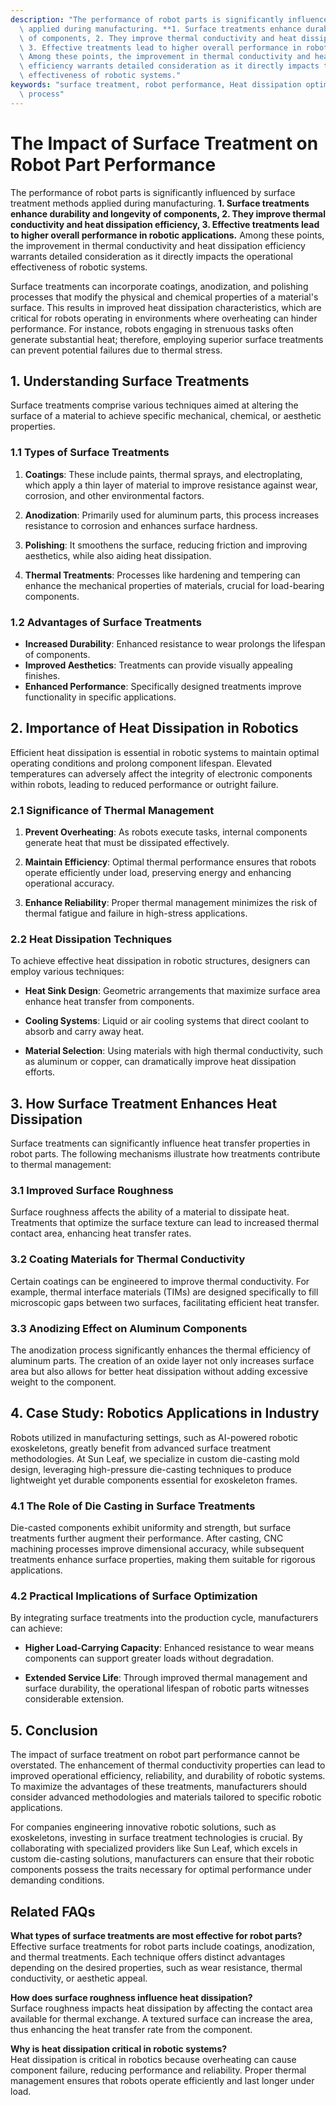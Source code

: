 ```yaml
---
description: "The performance of robot parts is significantly influenced by surface treatment methods\
  \ applied during manufacturing. **1. Surface treatments enhance durability and longevity\
  \ of components, 2. They improve thermal conductivity and heat dissipation efficiency,\
  \ 3. Effective treatments lead to higher overall performance in robotic applications.**\
  \ Among these points, the improvement in thermal conductivity and heat dissipation\
  \ efficiency warrants detailed consideration as it directly impacts the operational\
  \ effectiveness of robotic systems."
keywords: "surface treatment, robot performance, Heat dissipation optimization design, Die casting\
  \ process"
---
```

# The Impact of Surface Treatment on Robot Part Performance

The performance of robot parts is significantly influenced by surface treatment methods applied during manufacturing. **1. Surface treatments enhance durability and longevity of components, 2. They improve thermal conductivity and heat dissipation efficiency, 3. Effective treatments lead to higher overall performance in robotic applications.** Among these points, the improvement in thermal conductivity and heat dissipation efficiency warrants detailed consideration as it directly impacts the operational effectiveness of robotic systems.

Surface treatments can incorporate coatings, anodization, and polishing processes that modify the physical and chemical properties of a material's surface. This results in improved heat dissipation characteristics, which are critical for robots operating in environments where overheating can hinder performance. For instance, robots engaging in strenuous tasks often generate substantial heat; therefore, employing superior surface treatments can prevent potential failures due to thermal stress. 

## **1. Understanding Surface Treatments**

Surface treatments comprise various techniques aimed at altering the surface of a material to achieve specific mechanical, chemical, or aesthetic properties.

### **1.1 Types of Surface Treatments**

1. **Coatings**: These include paints, thermal sprays, and electroplating, which apply a thin layer of material to improve resistance against wear, corrosion, and other environmental factors.
   
2. **Anodization**: Primarily used for aluminum parts, this process increases resistance to corrosion and enhances surface hardness.

3. **Polishing**: It smoothens the surface, reducing friction and improving aesthetics, while also aiding heat dissipation.

4. **Thermal Treatments**: Processes like hardening and tempering can enhance the mechanical properties of materials, crucial for load-bearing components.

### **1.2 Advantages of Surface Treatments**

- **Increased Durability**: Enhanced resistance to wear prolongs the lifespan of components.
- **Improved Aesthetics**: Treatments can provide visually appealing finishes.
- **Enhanced Performance**: Specifically designed treatments improve functionality in specific applications.

## **2. Importance of Heat Dissipation in Robotics**

Efficient heat dissipation is essential in robotic systems to maintain optimal operating conditions and prolong component lifespan. Elevated temperatures can adversely affect the integrity of electronic components within robots, leading to reduced performance or outright failure.

### **2.1 Significance of Thermal Management**

1. **Prevent Overheating**: As robots execute tasks, internal components generate heat that must be dissipated effectively.

2. **Maintain Efficiency**: Optimal thermal performance ensures that robots operate efficiently under load, preserving energy and enhancing operational accuracy.

3. **Enhance Reliability**: Proper thermal management minimizes the risk of thermal fatigue and failure in high-stress applications.

### **2.2 Heat Dissipation Techniques**

To achieve effective heat dissipation in robotic structures, designers can employ various techniques:

- **Heat Sink Design**: Geometric arrangements that maximize surface area enhance heat transfer from components.
  
- **Cooling Systems**: Liquid or air cooling systems that direct coolant to absorb and carry away heat.

- **Material Selection**: Using materials with high thermal conductivity, such as aluminum or copper, can dramatically improve heat dissipation efforts.

## **3. How Surface Treatment Enhances Heat Dissipation**

Surface treatments can significantly influence heat transfer properties in robot parts. The following mechanisms illustrate how treatments contribute to thermal management:

### **3.1 Improved Surface Roughness**

Surface roughness affects the ability of a material to dissipate heat. Treatments that optimize the surface texture can lead to increased thermal contact area, enhancing heat transfer rates.

### **3.2 Coating Materials for Thermal Conductivity**

Certain coatings can be engineered to improve thermal conductivity. For example, thermal interface materials (TIMs) are designed specifically to fill microscopic gaps between two surfaces, facilitating efficient heat transfer.

### **3.3 Anodizing Effect on Aluminum Components**

The anodization process significantly enhances the thermal efficiency of aluminum parts. The creation of an oxide layer not only increases surface area but also allows for better heat dissipation without adding excessive weight to the component.

## **4. Case Study: Robotics Applications in Industry**

Robots utilized in manufacturing settings, such as AI-powered robotic exoskeletons, greatly benefit from advanced surface treatment methodologies. At Sun Leaf, we specialize in custom die-casting mold design, leveraging high-pressure die-casting techniques to produce lightweight yet durable components essential for exoskeleton frames.

### **4.1 The Role of Die Casting in Surface Treatments**

Die-casted components exhibit uniformity and strength, but surface treatments further augment their performance. After casting, CNC machining processes improve dimensional accuracy, while subsequent treatments enhance surface properties, making them suitable for rigorous applications.

### **4.2 Practical Implications of Surface Optimization**

By integrating surface treatments into the production cycle, manufacturers can achieve:

- **Higher Load-Carrying Capacity**: Enhanced resistance to wear means components can support greater loads without degradation.
  
- **Extended Service Life**: Through improved thermal management and surface durability, the operational lifespan of robotic parts witnesses considerable extension.

## **5. Conclusion**

The impact of surface treatment on robot part performance cannot be overstated. The enhancement of thermal conductivity properties can lead to improved operational efficiency, reliability, and durability of robotic systems. To maximize the advantages of these treatments, manufacturers should consider advanced methodologies and materials tailored to specific robotic applications.

For companies engineering innovative robotic solutions, such as exoskeletons, investing in surface treatment technologies is crucial. By collaborating with specialized providers like Sun Leaf, which excels in custom die-casting solutions, manufacturers can ensure that their robotic components possess the traits necessary for optimal performance under demanding conditions.

## Related FAQs

**What types of surface treatments are most effective for robot parts?**  
Effective surface treatments for robot parts include coatings, anodization, and thermal treatments. Each technique offers distinct advantages depending on the desired properties, such as wear resistance, thermal conductivity, or aesthetic appeal.

**How does surface roughness influence heat dissipation?**  
Surface roughness impacts heat dissipation by affecting the contact area available for thermal exchange. A textured surface can increase the area, thus enhancing the heat transfer rate from the component.

**Why is heat dissipation critical in robotic systems?**  
Heat dissipation is critical in robotics because overheating can cause component failure, reducing performance and reliability. Proper thermal management ensures that robots operate efficiently and last longer under load.
